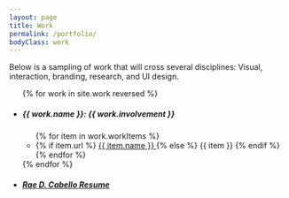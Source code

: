 ```yaml
---
layout: page
title: Work
permalink: /portfolio/
bodyClass: work
---
```


Below is a sampling of work that will cross several disciplines: Visual, interaction, branding, research, and UI design.

<ul class="work-list">
  {% for work in site.work reversed %}
  <li>
    <h5>{{ work.name }}: {{ work.involvement }}</h5>
    <ul>
      {% for item in work.workItems %}
      <li>
      {% if item.url %}
        <a href="{{ item.url | replace: "__CLOUD_FILES_URL__", site.cloud_files_url }}">
        {{ item.name }}
        </a>
      {% else %}
        {{ item }}
      {% endif %}
      </li>
      {% endfor %}
    </ul>
  </li>
  {% endfor %}
  <li>
    <h5><a href="rae-cabello-resume.pdf">Rae D. Cabello Resume</a></h5>
  </li>
</ul>
